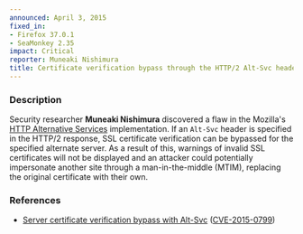 ```yaml
---
announced: April 3, 2015
fixed_in:
- Firefox 37.0.1
- SeaMonkey 2.35
impact: Critical
reporter: Muneaki Nishimura
title: Certificate verification bypass through the HTTP/2 Alt-Svc header
---
```


<h3>Description</h3>

<p>Security researcher <strong>Muneaki Nishimura</strong> discovered a flaw in
the Mozilla's <a
href="https://tools.ietf.org/html/draft-ietf-httpbis-alt-svc-04">HTTP
Alternative Services</a> implementation. If an <code>Alt-Svc</code> header is
specified in the HTTP/2 response, SSL certificate verification can be bypassed
for the specified alternate server. As a result of this, warnings of invalid SSL
certificates will not be displayed and an attacker could potentially impersonate
another site through a man-in-the-middle (MTIM), replacing the original
certificate with their own.</p> 

<h3>References</h3>

<ul>
  <li><a href="https://bugzilla.mozilla.org/show_bug.cgi?id=1148328">
        Server certificate verification bypass with Alt-Svc</a>
(<a href="http://cve.mitre.org/cgi-bin/cvename.cgi?name=CVE-2015-0799"
class="ex-ref">CVE-2015-0799</a>)</li>
</ul>



